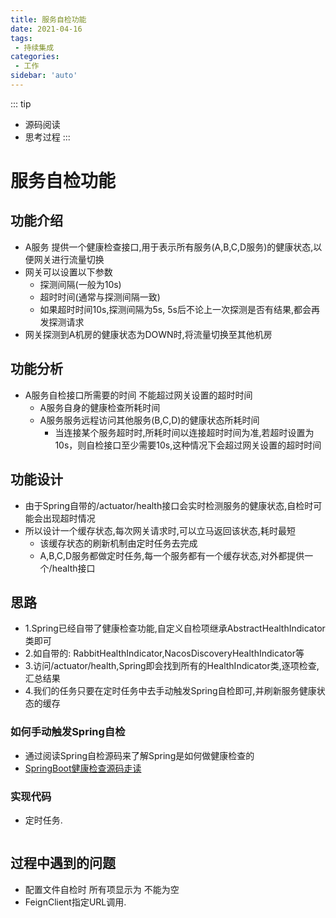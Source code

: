 ```yaml
---
title: 服务自检功能
date: 2021-04-16
tags:
 - 持续集成
categories:
 - 工作
sidebar: 'auto'
---
```


::: tip
* 源码阅读
* 思考过程
:::

# 服务自检功能

## 功能介绍
- A服务 提供一个健康检查接口,用于表示所有服务(A,B,C,D服务)的健康状态,以便网关进行流量切换
- 网关可以设置以下参数
  - 探测间隔(一般为10s)
  - 超时时间(通常与探测间隔一致)
  - 如果超时时间10s,探测间隔为5s, 5s后不论上一次探测是否有结果,都会再发探测请求
- 网关探测到A机房的健康状态为DOWN时,将流量切换至其他机房

## 功能分析
- A服务自检接口所需要的时间 不能超过网关设置的超时时间
  - A服务自身的健康检查所耗时间
  - A服务服务远程访问其他服务(B,C,D)的健康状态所耗时间
     - 当连接某个服务超时时,所耗时间以连接超时时间为准,若超时设置为10s，则自检接口至少需要10s,这种情况下会超过网关设置的超时时间

## 功能设计
- 由于Spring自带的/actuator/health接口会实时检测服务的健康状态,自检时可能会出现超时情况
- 所以设计一个缓存状态,每次网关请求时,可以立马返回该状态,耗时最短
  - 该缓存状态的刷新机制由定时任务去完成
  - A,B,C,D服务都做定时任务,每一个服务都有一个缓存状态,对外都提供一个/health接口
  
## 思路

- 1.Spring已经自带了健康检查功能,自定义自检项继承AbstractHealthIndicator类即可
- 2.如自带的: RabbitHealthIndicator,NacosDiscoveryHealthIndicator等
- 3.访问/actuator/health,Spring即会找到所有的HealthIndicator类,逐项检查,汇总结果
- 4.我们的任务只要在定时任务中去手动触发Spring自检即可,并刷新服务健康状态的缓存

### 如何手动触发Spring自检
- 通过阅读Spring自检源码来了解Spring是如何做健康检查的
- [SpringBoot健康检查源码走读](https://blog.csdn.net/shengqianfeng/article/details/115112070)

### 实现代码
- 定时任务.
```
```
## 过程中遇到的问题
- 配置文件自检时 所有项显示为 不能为空
- FeignClient指定URL调用.